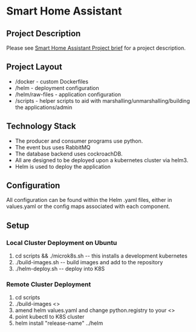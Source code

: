 # Smart Home Assistant 

## Project Description

Please see [Smart Home Assistant Project brief](./Brief.pdf) for a project description.

## Project Layout

- /docker - custom Dockerfiles
- /helm - deployment configuration
- /helm/raw-files - application configuration
- /scripts - helper scripts to aid with marshalling/unmarshalling/building the applications/admin

## Technology Stack

- The producer and consumer programs use python.
- The event bus uses RabbitMQ
- The database backend uses cockroachDB.
- All are designed to be deployed upon a kubernetes cluster via helm3.
- Helm is used to deploy the application

## Configuration

All configuration can be found within the Helm .yaml files, either in values.yaml or the config maps associated with each component.

## Setup

### Local Cluster Deployment on Ubuntu
1. cd scripts && ./microk8s.sh -- this installs a development kubernetes
2. ./build-images.sh -- build images and add to the repository
3. ./helm-deploy.sh -- deploy into K8S

### Remote Cluster Deployment
1. cd scripts
2. ./build-images <<your registry>>
3.  amend helm values.yaml and change python.registry to your <<your registry>>
4. point kubectl to K8S cluster
5.  helm install "release-name" ../helm
